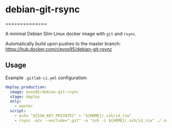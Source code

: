 # debian-git-rsync
==============

A minimal Debian Slim Linux docker image with `git` and `rsync`.

Automatically build upon pushes to the master branch:
https://hub.docker.com/r/evox95/debian-git-rsync

Usage
-----

Example `.gitlab-ci.yml` configuration:

```yml
deploy_production:
  image: evox95/debian-git-rsync
  stage: deploy
  only:
    - master
  script:
    - echo "${SSH_KEY_PRIVATE}" > "${HOME}/.ssh/id_rsa"
    - rsync -azv --exclude=".git" -e "ssh -i ${HOME}/.ssh/id_rsa" ./ username@host:~/
```
